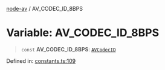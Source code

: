 [node-av](../globals.md) / AV\_CODEC\_ID\_8BPS

# Variable: AV\_CODEC\_ID\_8BPS

> `const` **AV\_CODEC\_ID\_8BPS**: [`AVCodecID`](../type-aliases/AVCodecID.md)

Defined in: [constants.ts:109](https://github.com/seydx/av/blob/f8631fc881b394300b1479f511d55cf1c370a87f/src/constants/constants.ts#L109)
